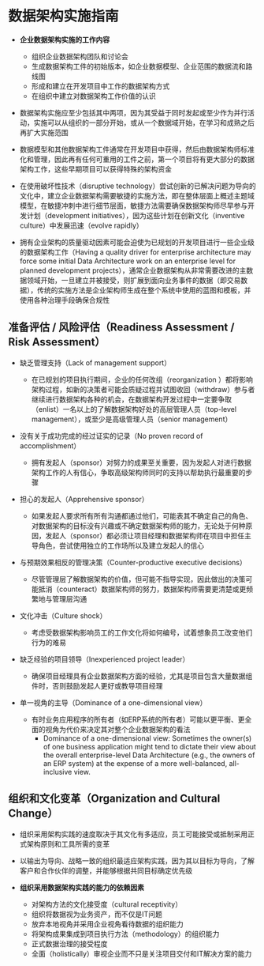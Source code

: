 # **数据架构实施指南**

- **企业数据架构实施的工作内容**
  - 组织企业数据架构团队和讨论会
  - 生成数据架构工件的初始版本，如企业数据模型、企业范围的数据流和路线图
  - 形成和建立在开发项目中工作的数据架构方式
  - 在组织中建立对数据架构工作价值的认识

- 数据架构实施应至少包括其中两项，因为其受益于同时发起或至少作为并行活动，实施可以从组织的一部分开始，或从一个数据域开始，在学习和成熟之后再扩大实施范围
- 数据模型和其他数据架构工件通常在开发项目中获得，然后由数据架构师标准化和管理，因此再有任何可重用的工件之前，第一个项目将有更大部分的数据架构工作，这些早期项目可以获得特殊的架构资金
- 在使用破坏性技术（disruptive technology）尝试创新的已解决问题为导向的文化中，建立企业数据架构需要敏捷的实施方法，即在整体层面上概述主题域模型，在敏捷冲刺中进行细节层面，敏捷方法需要确保数据架构师尽早参与开发计划（development initiatives），因为这些计划在创新文化（inventive culture）中发展迅速（evolve rapidly）

- 拥有企业架构的质量驱动因素可能会迫使为已规划的开发项目进行一些企业级的数据架构工作（Having a quality driver for enterprise architecture may force some initial Data Architecture work on an enterprise level for planned development projects），通常企业数据架构从非常需要改进的主数据领域开始，一旦建立并被接受，则扩展到面向业务事件的数据（即交易数据），传统的实施方法是企业架构师生成在整个系统中使用的蓝图和模板，并使用各种治理手段确保合规性

## 准备评估 / 风险评估（Readiness Assessment / Risk Assessment）

- 缺乏管理支持（Lack of management support）
  - 在已规划的项目执行期间，企业的任何改组（reorganization ）都将影响架构过程，如新的决策者可能会质疑过程并试图收回（withdraw）参与者继续进行数据架构各种的机会，在数据架构开发过程中一定要争取（enlist）一名以上的了解数据架构好处的高层管理人员（top-level management），或至少是高级管理人员（senior management）
- 没有关于成功完成的经过证实的记录（No proven record of accomplishment）
  - 拥有发起人（sponsor）对努力的成果至关重要，因为发起人对进行数据架构工作的人有信心，争取高级架构师同时的支持以帮助执行最重要的步骤

- 担心的发起人（Apprehensive sponsor）
  - 如果发起人要求所有所有沟通都通过他们，可能表其不确定自己的角色、对数据架构的目标没有兴趣或不确定数据架构师的能力，无论处于何种原因，发起人（sponsor）都必须让项目经理和数据架构师在项目中担任主导角色，尝试使用独立的工作场所以及建立发起人的信心
- 与预期效果相反的管理决策（Counter-productive executive decisions）
  - 尽管管理层了解数据架构的价值，但可能不指导实现，因此做出的决策可能抵消（counteract）数据架构师的努力，数据架构师需要更清楚或更频繁地与管理层沟通
- 文化冲击（Culture shock）
  - 考虑受数据架构影响员工的工作文化将如何编号，试着想象员工改变他们行为的难易
- 缺乏经验的项目领导（Inexperienced project leader）
  - 确保项目经理具有企业数据架构方面的经验，尤其是项目包含大量数据组件时，否则鼓励发起人更好或教导项目经理
- 单一视角的主导（Dominance of a one-dimensional view）
  - 有时业务应用程序的所有者（如ERP系统的所有者）可能以更平衡、更全面的视角为代价来决定其对整个企业数据架构的看法
    - Dominance of a one-dimensional view: Sometimes the owner(s) of one business application might tend to dictate their view about the overall enterprise-level Data Architecture (e.g., the owners of an ERP system) at the expense of a more well-balanced, all-inclusive view.

## 组织和文化变革（Organization and Cultural Change）

- 组织采用架构实践的速度取决于其文化有多适应，员工可能接受或抵制采用正式架构原则和工具所需的变革
- 以输出为导向、战略一致的组织最适应架构实践，因为其以目标为导向，了解客户和合作伙伴的调整，并能够根据共同目标确定优先级

- **组织采用数据架构实践的能力的依赖因素**
  - 对架构方法的文化接受度（cultural receptivity）
  - 组织将数据视为业务资产，而不仅是IT问题
  - 放弃本地视角并采用企业视角看待数据的组织能力
  - 将架构成果集成到项目执行方法（methodology）的组织能力
  - 正式数据治理的接受程度
  - 全面（holistically）审视企业而不只是关注项目交付和IT解决方案的能力
